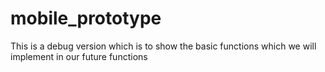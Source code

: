 # mobile_prototype
This is a debug version which is to show the basic functions which we will implement in our future functions
